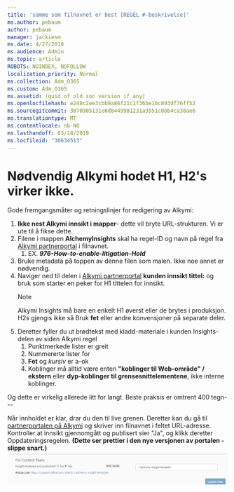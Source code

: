 ```yaml
---
title: 'samme som filnavnet er best [REGEL #-beskrivelse]'
ms.author: pebaum
author: pebaum
manager: jackiesm
ms.date: 4/27/2018
ms.audience: Admin
ms.topic: article
ROBOTS: NOINDEX, NOFOLLOW
localization_priority: Normal
ms.collection: Adm_O365
ms.custom: Adm_O365
ms.assetid: (guid of old soc version if any)
ms.openlocfilehash: e248c2ee3cbb9a86f21c1f36be10c893df76ff52
ms.sourcegitcommit: 3070905131e6d8449981231a3551c0bb4ca38ae6
ms.translationtype: MT
ms.contentlocale: nb-NO
ms.lasthandoff: 03/14/2019
ms.locfileid: "30634513"
---
```

# <a name="required-alchemy-header-h1-h2s-dont-work"></a>Nødvendig Alkymi hodet H1, H2's virker ikke.
Gode fremgangsmåter og retningslinjer for redigering av Alkymi:

1. **Ikke nest Alkymi innsikt i mapper**- dette vil bryte URL-strukturen. Vi er ute til å fikse dette.
1. Filene i mappen **AlchemyInsights** skal ha regel-ID og navn på regel fra [Alkymi partnerportal](https://alchemyportal.azurewebsites.net) i filnavnet.
    1. EX. ***976-How-to-enable-litigation-Hold***
1. Bruke metadata på toppen av denne filen som malen. Ikke noe annet er nødvendig.
1. Naviger ned til delen i [Alkymi partnerportal](https://alchemyportal.azurewebsites.net) **kunden innsikt tittel:** og bruk som starter en peker for H1 tittelen for innsikt. 
    > [!NOTE]
    > Alkymi Insights må bare en enkelt H1 øverst eller de brytes i produksjon. H2s gjengis ikke så Bruk **fet** eller andre konvensjoner på separate deler.
1. Deretter fyller du ut brødtekst med kladd-materiale i kunden Insights-delen av siden Alkymi regel
    1. Punktmerkede lister er greit
    1. Nummererte lister for
    1. **Fet** og *kursiv* er a-ok
    1. Koblinger må alltid være enten **"koblinger til Web-område" / ekstern** eller **dyp-koblinger til grensesnittelementene**, ikke interne koblinger.

Og dette er virkelig allerede litt for langt. Beste praksis er omtrent 400 tegn---

Når innholdet er klar, drar du den til live grenen. Deretter kan du gå til [partnerportalen på Alkymi](https://alchemyportal.azurewebsites.net) og skriver inn filnavnet i feltet URL-adresse. Kontroller at innsikt gjennomgått og publisert sier "Ja", og klikk deretter Oppdateringsregelen. **(Dette ser prettier i den nye versjonen av portalen - slippe snart.)** 
 ![URL-adresse-feltet](media/for-content-team.PNG)


